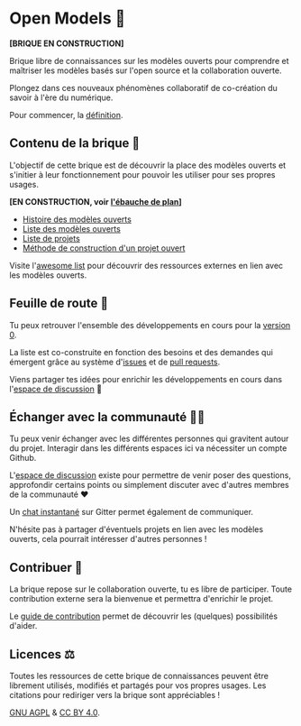 # Open Models 🤯

**[BRIQUE EN CONSTRUCTION]**

Brique libre de connaissances sur les modèles ouverts pour comprendre et maîtriser les modèles basés sur l'open source et la collaboration ouverte.

Plongez dans ces nouveaux phénomènes collaboratif de co-création du savoir à l'ère du numérique.

Pour commencer, la [définition](/contenu/definition.md).

## Contenu de la brique 📖

L'objectif de cette brique est de découvrir la place des modèles ouverts et s'initier à leur fonctionnement pour pouvoir les utiliser pour ses propres usages.

**[EN CONSTRUCTION, voir [l'ébauche de plan](https://github.com/AbcSxyZ/Open-Models/issues/3)]**
- [Histoire des modèles ouverts](/contenu/histoire.md)
- [Liste des modèles ouverts](/contenu/modèles/README.md)
- [Liste de projets](/contenu/projets/README.md)
- [Méthode de construction d'un projet ouvert](/contenu/methode/README.md)

Visite l'[awesome list](/awesome-list.md) pour découvrir des ressources externes en lien avec les modèles ouverts.

## Feuille de route 🧭

Tu peux retrouver l'ensemble des développements en cours pour la [version
0](https://github.com/AbcSxyZ/Open-Models/projects/1).

La liste est co-construite en fonction des besoins et des demandes qui émergent grâce au système d'[issues](https://github.com/AbcSxyZ/Open-Models/issues) et de [pull requests](https://github.com/AbcSxyZ/Open-Models/pulls).

Viens partager tes idées pour enrichir les développements en cours dans l'[espace de discussion](https://github.com/AbcSxyZ/Open-Models/discussions) 💪


## Échanger avec la communauté 🤳🏼

Tu peux venir échanger avec les différentes personnes qui gravitent autour du projet. Interagir dans les différents espaces ici va nécessiter un compte Github.

L'[espace de discussion](https://github.com/AbcSxyZ/Open-Models/discussions/categories/questions) existe pour permettre de venir poser des questions, approfondir certains points ou simplement discuter avec d'autres membres de la communauté ❤️

Un [chat instantané](https://gitter.im/open-models/community) sur Gitter permet également de communiquer.

N'hésite pas à partager d'éventuels projets en lien avec les modèles ouverts, cela pourrait intéresser d'autres personnes !

## Contribuer 🐜

La brique repose sur le collaboration ouverte, tu es libre de participer. Toute contribution externe sera la bienvenue et permettra d'enrichir le projet.

Le [guide de contribution](/guide-contribution.md) permet de découvrir les (quelques) possibilités d'aider.

## Licences ⚖️

Toutes les ressources de cette brique de connaissances peuvent être librement utilisés, modifiés et partagés pour vos propres usages. Les citations pour rediriger vers la brique sont appréciables !

[GNU AGPL](/LICENSE) & [CC BY 4.0](/LICENSE_CC).
